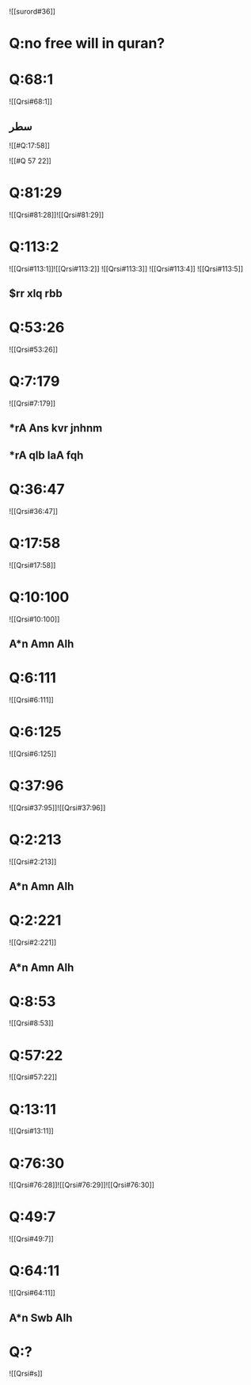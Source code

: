 
![[surord#36]]
# Q:no free will in quran?

# Q:68:1
![[Qrsi#68:1]]
## سطر


![[#Q:17:58]]

![[#Q 57 22]]

# Q:81:29
![[Qrsi#81:28]]![[Qrsi#81:29]]

# Q:113:2

![[Qrsi#113:1]]![[Qrsi#113:2]]
![[Qrsi#113:3]]
![[Qrsi#113:4]]
![[Qrsi#113:5]]
## $rr xlq rbb
# Q:53:26
![[Qrsi#53:26]]
# Q:7:179
![[Qrsi#7:179]]
## *rA Ans kvr jnhnm
## *rA qlb laA fqh

# Q:36:47
![[Qrsi#36:47]]
# Q:17:58
![[Qrsi#17:58]]
# Q:10:100
![[Qrsi#10:100]]
## A*n Amn Alh

# Q:6:111
![[Qrsi#6:111]]

# Q:6:125
![[Qrsi#6:125]]

# Q:37:96
![[Qrsi#37:95]]![[Qrsi#37:96]]
# Q:2:213
![[Qrsi#2:213]]
## A*n Amn Alh
# Q:2:221
![[Qrsi#2:221]]
## A*n Amn Alh
# Q:8:53
![[Qrsi#8:53]]

# Q:57:22
![[Qrsi#57:22]]
# Q:13:11
![[Qrsi#13:11]]

# Q:76:30
![[Qrsi#76:28]]![[Qrsi#76:29]]![[Qrsi#76:30]]

# Q:49:7
![[Qrsi#49:7]]
# Q:64:11
![[Qrsi#64:11]]
## A*n Swb Alh
# Q:?
![[Qrsi#s]]
